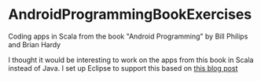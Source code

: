 AndroidProgrammingBookExercises
===============================

Coding apps in Scala from the book "Android Programming" by Bill Philips and Brian Hardy

I thought it would be interesting to work on the apps from this book in Scala instead of
Java. I set up Eclipse to support this based on [this blog post](http://engineering.linkedin.com/incubator/technology-behind-eatin-android-apps-scala-ios-apps-and-play-framework-web-services)
